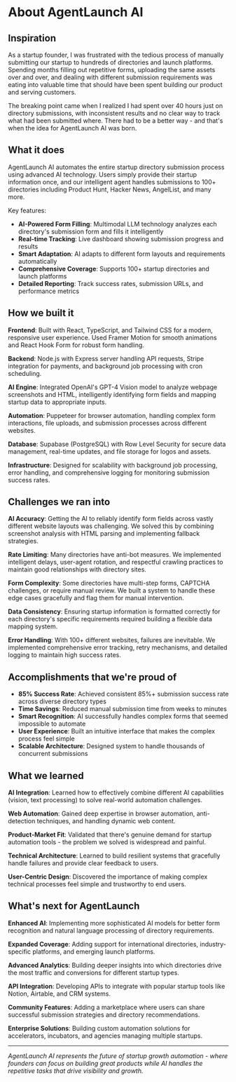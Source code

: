 # About AgentLaunch AI

## Inspiration

As a startup founder, I was frustrated with the tedious process of manually submitting our startup to hundreds of directories and launch platforms. Spending months filling out repetitive forms, uploading the same assets over and over, and dealing with different submission requirements was eating into valuable time that should have been spent building our product and serving customers.

The breaking point came when I realized I had spent over 40 hours just on directory submissions, with inconsistent results and no clear way to track what had been submitted where. There had to be a better way - and that's when the idea for AgentLaunch AI was born.

## What it does

AgentLaunch AI automates the entire startup directory submission process using advanced AI technology. Users simply provide their startup information once, and our intelligent agent handles submissions to 100+ directories including Product Hunt, Hacker News, AngelList, and many more.

Key features:
- **AI-Powered Form Filling**: Multimodal LLM technology analyzes each directory's submission form and fills it intelligently
- **Real-time Tracking**: Live dashboard showing submission progress and results
- **Smart Adaptation**: AI adapts to different form layouts and requirements automatically
- **Comprehensive Coverage**: Supports 100+ startup directories and launch platforms
- **Detailed Reporting**: Track success rates, submission URLs, and performance metrics

## How we built it

**Frontend**: Built with React, TypeScript, and Tailwind CSS for a modern, responsive user experience. Used Framer Motion for smooth animations and React Hook Form for robust form handling.

**Backend**: Node.js with Express server handling API requests, Stripe integration for payments, and background job processing with cron scheduling.

**AI Engine**: Integrated OpenAI's GPT-4 Vision model to analyze webpage screenshots and HTML, intelligently identifying form fields and mapping startup data to appropriate inputs.

**Automation**: Puppeteer for browser automation, handling complex form interactions, file uploads, and submission processes across different websites.

**Database**: Supabase (PostgreSQL) with Row Level Security for secure data management, real-time updates, and file storage for logos and assets.

**Infrastructure**: Designed for scalability with background job processing, error handling, and comprehensive logging for monitoring submission success rates.

## Challenges we ran into

**AI Accuracy**: Getting the AI to reliably identify form fields across vastly different website layouts was challenging. We solved this by combining screenshot analysis with HTML parsing and implementing fallback strategies.

**Rate Limiting**: Many directories have anti-bot measures. We implemented intelligent delays, user-agent rotation, and respectful crawling practices to maintain good relationships with directory sites.

**Form Complexity**: Some directories have multi-step forms, CAPTCHA challenges, or require manual review. We built a system to handle these edge cases gracefully and flag them for manual intervention.

**Data Consistency**: Ensuring startup information is formatted correctly for each directory's specific requirements required building a flexible data mapping system.

**Error Handling**: With 100+ different websites, failures are inevitable. We implemented comprehensive error tracking, retry mechanisms, and detailed logging to maintain high success rates.

## Accomplishments that we're proud of

- **85% Success Rate**: Achieved consistent 85%+ submission success rate across diverse directory types
- **Time Savings**: Reduced manual submission time from weeks to minutes
- **Smart Recognition**: AI successfully handles complex forms that seemed impossible to automate
- **User Experience**: Built an intuitive interface that makes the complex process feel simple
- **Scalable Architecture**: Designed system to handle thousands of concurrent submissions

## What we learned

**AI Integration**: Learned how to effectively combine different AI capabilities (vision, text processing) to solve real-world automation challenges.

**Web Automation**: Gained deep expertise in browser automation, anti-detection techniques, and handling dynamic web content.

**Product-Market Fit**: Validated that there's genuine demand for startup automation tools - the problem we solved is widespread and painful.

**Technical Architecture**: Learned to build resilient systems that gracefully handle failures and provide clear feedback to users.

**User-Centric Design**: Discovered the importance of making complex technical processes feel simple and trustworthy to end users.

## What's next for AgentLaunch

**Enhanced AI**: Implementing more sophisticated AI models for better form recognition and natural language processing of directory requirements.

**Expanded Coverage**: Adding support for international directories, industry-specific platforms, and emerging launch platforms.

**Advanced Analytics**: Building deeper insights into which directories drive the most traffic and conversions for different startup types.

**API Integration**: Developing APIs to integrate with popular startup tools like Notion, Airtable, and CRM systems.

**Community Features**: Adding a marketplace where users can share successful submission strategies and directory recommendations.

**Enterprise Solutions**: Building custom automation solutions for accelerators, incubators, and agencies managing multiple startups.

---

*AgentLaunch AI represents the future of startup growth automation - where founders can focus on building great products while AI handles the repetitive tasks that drive visibility and growth.*